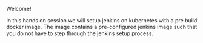 Welcome!

In this hands on session we will setup jenkins on kubernetes with a pre build docker image.
The image contains a pre-configured jenkins image such that you do not have to step through the jenkins setup process.